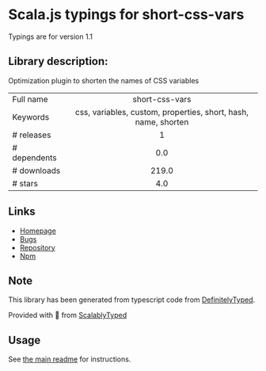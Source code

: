 
# Scala.js typings for short-css-vars

Typings are for version 1.1

## Library description:
Optimization plugin to shorten the names of CSS variables

|                    |                 |
| ------------------ | :-------------: |
| Full name          | short-css-vars |
| Keywords           | css, variables, custom, properties, short, hash, name, shorten |
| # releases         | 1 |
| # dependents       | 0.0 |
| # downloads        | 219.0 |
| # stars            | 4.0 |

## Links
- [Homepage](https://github.com/godaddy/short-css-vars#readme)
- [Bugs](https://github.com/godaddy/short-css-vars/issues)
- [Repository](https://github.com/godaddy/short-css-vars)
- [Npm](https://www.npmjs.com/package/short-css-vars)
    


## Note
This library has been generated from typescript code from [DefinitelyTyped](https://definitelytyped.org).

Provided with :purple_heart: from [ScalablyTyped](https://github.com/oyvindberg/ScalablyTyped)

## Usage
See [the main readme](../../readme.md) for instructions.


